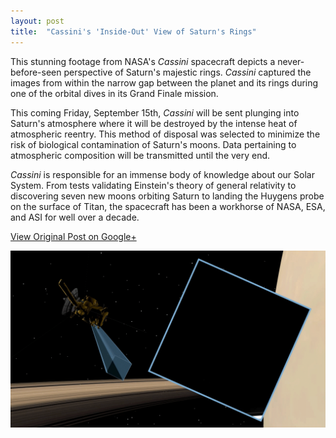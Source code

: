```yaml
---
layout: post
title:  "Cassini's 'Inside-Out' View of Saturn's Rings"
---
```


This stunning footage from NASA's _Cassini_ spacecraft depicts a never-before-seen perspective of Saturn's majestic rings. _Cassini_ captured the images from within the narrow gap between the planet and its rings during one of the orbital dives in its Grand Finale mission.

This coming Friday, September 15th, _Cassini_ will be sent plunging into Saturn's atmosphere where it will be destroyed by the intense heat of atmospheric reentry. This method of disposal was selected to minimize the risk of biological contamination of Saturn's moons. Data pertaining to atmospheric composition will be transmitted until the very end.

_Cassini_ is responsible for an immense body of knowledge about our Solar System. From tests validating Einstein's theory of general relativity to discovering seven new moons orbiting Saturn to landing the Huygens probe on the surface of Titan, the spacecraft has been a workhorse of NASA, ESA, and ASI for well over a decade.

[View Original Post on Google+](https://plus.google.com/+ColinSullender/posts/iYJEmNgasdd)

![Cassini's 'Inside-Out' View of Saturn's Rings](/assets/img/2017-09-09-Cassini-Inside-Ring-View.gif)
